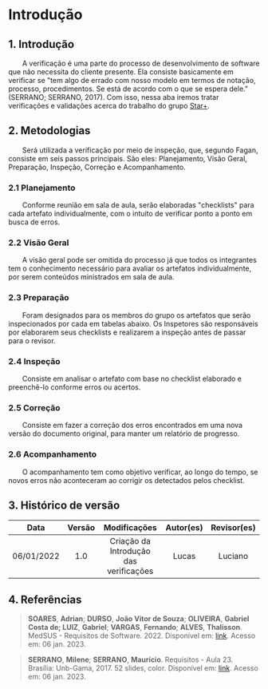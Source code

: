 # Introdução

## 1. Introdução

&emsp;&emsp;A verificação é uma parte do processo de desenvolvimento de software que não necessita do cliente presente. Ela consiste basicamente em verificar se "tem algo de errado com nosso modelo em termos de notação, processo, procedimentos. Se está de acordo com o que se espera dele." (SERRANO; SERRANO, 2017). Com isso, nessa aba iremos tratar verificações e validações acerca do trabalho do grupo [Star+]("https://requisitos-de-software.github.io/2022.2-StarPlus/#/").

## 2. Metodologias

&emsp;&emsp;Será utilizada a verificação por meio de inspeção, que, segundo Fagan, consiste em seis passos principais. São eles: Planejamento, Visão Geral, Preparação, Inspeção, Correção e Acompanhamento.

### 2.1 Planejamento

&emsp;&emsp;Conforme reunião em sala de aula, serão elaboradas "checklists" para cada artefato individualmente, com o intuito de verificar ponto a ponto em busca de erros.

### 2.2 Visão Geral

&emsp;&emsp;A visão geral pode ser omitida do processo já que todos os integrantes tem o conhecimento necessário para avaliar os artefatos individualmente, por serem conteúdos ministrados em sala de aula.

### 2.3 Preparação

&emsp;&emsp;Foram designados para os membros do grupo os artefatos que serão inspecionados por cada em tabelas abaixo. Os Inspetores são responsáveis por elaborarem seus checklists e realizarem a inspeção antes de passar para o revisor.

### 2.4 Inspeção

&emsp;&emsp;Consiste em analisar o artefato com base no checklist elaborado e preenchê-lo conforme erros ou acertos.

### 2.5 Correção

&emsp;&emsp;Consiste em fazer a correção dos erros encontrados em uma nova versão do documento original, para manter um relatório de progresso.

### 2.6 Acompanhamento

&emsp;&emsp;O acompanhamento tem como objetivo verificar, ao longo do tempo, se novos erros não aconteceram ao corrigir os detectados pelos checklist.

## 3. Histórico de versão

<center>

|    Data    | Versão |              Modificações              | Autor(es) | Revisor(es) |
| :--------: | :----: | :------------------------------------: | :-------: | :---------: |
| 06/01/2022 |  1.0   | Criação da Introdução das verificações |   Lucas   |   Luciano   |

</center>

## 4. Referências

>**SOARES**, **Adrian**; **DURSO**, **João Vitor de Souza**; **OLIVEIRA**, **Gabriel Costa de; LUIZ**, **Gabriel**; **VARGAS**, **Fernando**; **ALVES**, **Thalisson**. MedSUS - Requisitos de Software. 2022. Disponível em: [link](https://requisitos-de-software.github.io/2021.2-MedSUS/). Acesso em: 06 jan. 2023.

>**SERRANO**, **Milene**; **SERRANO**, **Maurício**. Requisitos - Aula 23. Brasília: Unb-Gama, 2017. 52 slides, color. Disponível em: [link](https://aprender3.unb.br/pluginfile.php/2124537/mod_resource/content/2/Requisitos%20-%20Aula%20023.pdf). Acesso em: 06 jan. 2023.